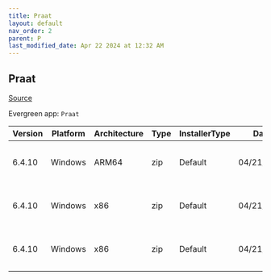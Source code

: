 ```yaml
---
title: Praat
layout: default
nav_order: 2
parent: P
last_modified_date: Apr 22 2024 at 12:32 AM
---
```


## Praat

[Source](https://www.fon.hum.uva.nl/praat/)

Evergreen app: `Praat`

| Version | Platform | Architecture | Type | InstallerType | Date       | Size     | URI                                                                                                                                                                      |
| ------- | -------- | ------------ | ---- | ------------- | ---------- | -------- | ------------------------------------------------------------------------------------------------------------------------------------------------------------------------ |
| 6.4.10  | Windows  | ARM64        | zip  | Default       | 04/21/2024 | 17922070 | [https://github.com/praat/praat/releases/download/v6.4.10/praat6410_win-arm64.zip](https://github.com/praat/praat/releases/download/v6.4.10/praat6410_win-arm64.zip)     |
| 6.4.10  | Windows  | x86          | zip  | Default       | 04/21/2024 | 19376626 | [https://github.com/praat/praat/releases/download/v6.4.10/praat6410_win-intel32.zip](https://github.com/praat/praat/releases/download/v6.4.10/praat6410_win-intel32.zip) |
| 6.4.10  | Windows  | x86          | zip  | Default       | 04/21/2024 | 19133434 | [https://github.com/praat/praat/releases/download/v6.4.10/praat6410_win-intel64.zip](https://github.com/praat/praat/releases/download/v6.4.10/praat6410_win-intel64.zip) |
